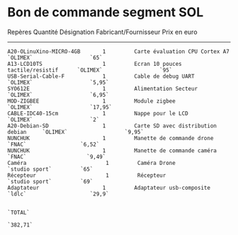 Bon de commande segment SOL
============

Repères		Quantité	Désignation		Fabricant/Fournisseur		Prix en euro
----		----

	A20-OLinuXino-MICRO-4GB		  1			Carte évaluation CPU Cortex A7		   `OLIMEX`					 `65`
	A13-LCD10TS		    		  1			Ecran 10 pouces tactile/resistif	  `OLIMEX`					`95`
	USB-Serial-Cable-F			  1			Cable de debug UART					  `OLIMEX`					`5,95`
	SYO612E						  1			Alimentation Secteur				  `OLIMEX`					`6,95`
	MOD-ZIGBEE					  1			Module zigbee						  `OLIMEX`					`17,95`
	CABLE-IDC40-15cm			  1			Nappe pour le LCD					  `OLIMEX`					`2`
	A20-Debian-SD				  1			Carte SD avec distribution debian	  `OLIMEX`					`9,95`
	NUNCHUK						  1			Manette de commande drone			 `FNAC`					`6,52`
	NUNCHUK						  1			Manette de commande caméra			   `FNAC`					`9,49`
	Caméra						   1		 Caméra Drone						     `studio sport`			`65`
	Récepteur					   1		 Récepteur							     `studio sport`			`69`
	Adaptateur					  1			Adaptateur usb-composite			  `ldlc`					`29,9`
				
																										`TOTAL`
																										`382,71`
